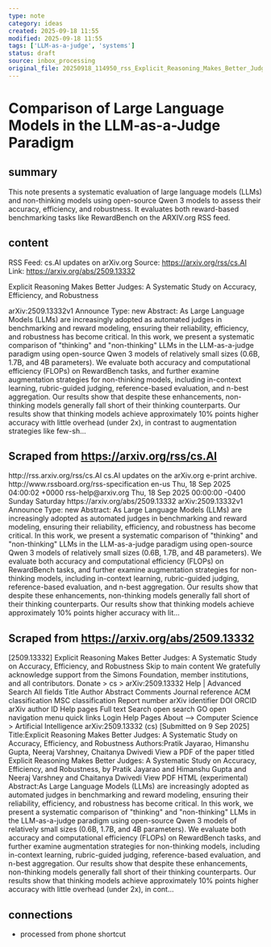 ```yaml
---
type: note
category: ideas
created: 2025-09-18 11:55
modified: 2025-09-18 11:55
tags: ['LLM-as-a-judge', 'systems']
status: draft
source: inbox_processing
original_file: 20250918_114950_rss_Explicit_Reasoning_Makes_Better_Judges__A_Systemat.txt
---
```


# Comparison of Large Language Models in the LLM-as-a-Judge Paradigm

## summary
This note presents a systematic evaluation of large language models (LLMs) and non-thinking models using open-source Qwen 3 models to assess their accuracy, efficiency, and robustness. It evaluates both reward-based benchmarking tasks like RewardBench on the ARXIV.org RSS feed.

## content
RSS Feed: cs.AI updates on arXiv.org
Source: https://arxiv.org/rss/cs.AI
Link: https://arxiv.org/abs/2509.13332

Explicit Reasoning Makes Better Judges: A Systematic Study on Accuracy, Efficiency, and Robustness

arXiv:2509.13332v1 Announce Type: new Abstract: As Large Language Models (LLMs) are increasingly adopted as automated judges in benchmarking and reward modeling, ensuring their reliability, efficiency, and robustness has become critical. In this work, we present a systematic comparison of "thinking" and "non-thinking" LLMs in the LLM-as-a-judge paradigm using open-source Qwen 3 models of relatively small sizes (0.6B, 1.7B, and 4B parameters). We evaluate both accuracy and computational efficiency (FLOPs) on RewardBench tasks, and further examine augmentation strategies for non-thinking models, including in-context learning, rubric-guided judging, reference-based evaluation, and n-best aggregation. Our results show that despite these enhancements, non-thinking models generally fall short of their thinking counterparts. Our results show that thinking models achieve approximately 10% points higher accuracy with little overhead (under 2x), in contrast to augmentation strategies like few-sh...

## Scraped from https://arxiv.org/rss/cs.AI
<?xml version='1.0' encoding='UTF-8'?>
<rss xmlns:arxiv="http://arxiv.org/schemas/atom" xmlns:dc="http://purl.org/dc/elements/1.1/" xmlns:atom="http://www.w3.org/2005/Atom" xmlns:content="http://purl.org/rss/1.0/modules/content/" version="2.0">
  <channel>
    <title>cs.AI updates on arXiv.org</title>
    <link>http://rss.arxiv.org/rss/cs.AI</link>
    <description>cs.AI updates on the arXiv.org e-print archive.</description>
    <atom:link href="http://rss.arxiv.org/rss/cs.AI" rel="self" type="application/rss+xml"/>
    <docs>http://www.rssboard.org/rss-specification</docs>
    <language>en-us</language>
    <lastBuildDate>Thu, 18 Sep 2025 04:00:02 +0000</lastBuildDate>
    <managingEditor>rss-help@arxiv.org</managingEditor>
    <pubDate>Thu, 18 Sep 2025 00:00:00 -0400</pubDate>
    <skipDays>
      <day>Sunday</day>
      <day>Saturday</day>
    </skipDays>
    <item>
      <title>Explicit Reasoning Makes Better Judges: A Systematic Study on Accuracy, Efficiency, and Robustness</title>
      <link>https://arxiv.org/abs/2509.13332</link>
      <description>arXiv:2509.13332v1 Announce Type: new 
Abstract: As Large Language Models (LLMs) are increasingly adopted as automated judges in benchmarking and reward modeling, ensuring their reliability, efficiency, and robustness has become critical. In this work, we present a systematic comparison of "thinking" and "non-thinking" LLMs in the LLM-as-a-judge paradigm using open-source Qwen 3 models of relatively small sizes (0.6B, 1.7B, and 4B parameters). We evaluate both accuracy and computational efficiency (FLOPs) on RewardBench tasks, and further examine augmentation strategies for non-thinking models, including in-context learning, rubric-guided judging, reference-based evaluation, and n-best aggregation. Our results show that despite these enhancements, non-thinking models generally fall short of their thinking counterparts. Our results show that thinking models achieve approximately 10% points higher accuracy with lit...


## Scraped from https://arxiv.org/abs/2509.13332
[2509.13332] Explicit Reasoning Makes Better Judges: A Systematic Study on Accuracy, Efficiency, and Robustness Skip to main content We gratefully acknowledge support from the Simons Foundation, member institutions, and all contributors. Donate &gt; cs &gt; arXiv:2509.13332 Help | Advanced Search All fields Title Author Abstract Comments Journal reference ACM classification MSC classification Report number arXiv identifier DOI ORCID arXiv author ID Help pages Full text Search open search GO open navigation menu quick links Login Help Pages About --> Computer Science > Artificial Intelligence arXiv:2509.13332 (cs) [Submitted on 9 Sep 2025] Title:Explicit Reasoning Makes Better Judges: A Systematic Study on Accuracy, Efficiency, and Robustness Authors:Pratik Jayarao, Himanshu Gupta, Neeraj Varshney, Chaitanya Dwivedi View a PDF of the paper titled Explicit Reasoning Makes Better Judges: A Systematic Study on Accuracy, Efficiency, and Robustness, by Pratik Jayarao and Himanshu Gupta and Neeraj Varshney and Chaitanya Dwivedi View PDF HTML (experimental) Abstract:As Large Language Models (LLMs) are increasingly adopted as automated judges in benchmarking and reward modeling, ensuring their reliability, efficiency, and robustness has become critical. In this work, we present a systematic comparison of &#34;thinking&#34; and &#34;non-thinking&#34; LLMs in the LLM-as-a-judge paradigm using open-source Qwen 3 models of relatively small sizes (0.6B, 1.7B, and 4B parameters). We evaluate both accuracy and computational efficiency (FLOPs) on RewardBench tasks, and further examine augmentation strategies for non-thinking models, including in-context learning, rubric-guided judging, reference-based evaluation, and n-best aggregation. Our results show that despite these enhancements, non-thinking models generally fall short of their thinking counterparts. Our results show that thinking models achieve approximately 10% points higher accuracy with little overhead (under 2x), in cont...


## connections
- processed from phone shortcut
